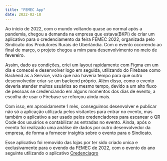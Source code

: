 ```yaml
---
title: "FEMEC App"
date: 2022-02-18
---
```


Ao início de 2022, com o mundo voltando quase ao normal após a pandemia, chegou a demanda na empresa que estava(BKPi) de criar um aplicativo para o credenciamento da feira FEMEC 2022, organizada pelo Sindicato dos Produtores Rurais de Uberlândia. Com o evento ocorrendo ao final de março, o projeto chegou a mim para desenvolvimento no meio de fevereiro.

Assim, dado as condições, criei um layout rapidamente com Figma em um dia e comecei e desenvolver logo em seguida, utilizando do Firebase como Backend as a Service, visto que não haveria tempo para que outro desenvolvedor criar-se um backend próprio. Além disso, como o evento deveria atender muitos usuários ao mesmo tempo, devido a um alto fluxo de pessoas se credenciando em alguns momentos dos dias de evento, a escolha de usar o Firebase se reforçou ainda mais.

Com isso, em aproxidamente 1 mês, conseguimos desenvolver e publicar não só a aplicação utilizada pelos visitantes para entrar no evento, mas também o aplicativo a ser usado pelos credenciadores para escanear o QR Code dos usuários e contabilizar as entradas no evento. Ainda, após o evento foi realizado uma análise de dados por outro desenvolvedor da empresa, de forma a fornecer insights sobre o evento para o Sindicato.

Esse aplicativo foi removido das lojas por ter sido criado unica e exclusivamente para o evendo da FEMEC de 2022, com o evento do ano seguinte utilizando o aplicativo [Credenciagro](/projects/credenciagro)
